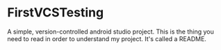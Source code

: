# FirstVCSTesting
A simple, version-controlled android studio project.
This is the thing you need to read in order to understand my project. It's called a README.
